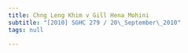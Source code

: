 ```yaml
---
title: Chng Leng Khim v Gill Hena Mohini
subtitle: "[2010] SGHC 279 / 20\_September\_2010"
tags: null

---
```


